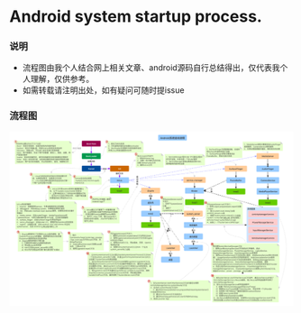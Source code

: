# Android system startup process.

### 说明

* 流程图由我个人结合网上相关文章、android源码自行总结得出，仅代表我个人理解，仅供参考。
* 如需转载请注明出处，如有疑问可随时提issue

### 流程图

![Android system startup process](https://raw.githubusercontent.com/chan132/summary/main/images/android/img_system_startup_process.png)


